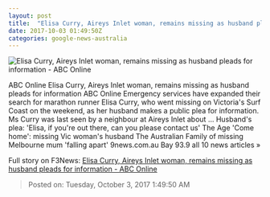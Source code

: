 ```yaml
---
layout: post
title:  "Elisa Curry, Aireys Inlet woman, remains missing as husband pleads for information - ABC Online"
date: 2017-10-03 01:49:50Z
categories: google-news-australia
---
```


![Elisa Curry, Aireys Inlet woman, remains missing as husband pleads for information - ABC Online](http://www.abc.net.au/news/image/9010568-1x1-700x700.jpg)

ABC Online Elisa Curry, Aireys Inlet woman, remains missing as husband pleads for information ABC Online Emergency services have expanded their search for marathon runner Elisa Curry, who went missing on Victoria's Surf Coast on the weekend, as her husband makes a public plea for information. Ms Curry was last seen by a neighbour at Aireys Inlet about ... Husband's plea: 'Elisa, if you're out there, can you please contact us' The Age 'Come home': missing Vic woman's husband The Australian Family of missing Melbourne mum 'falling apart' 9news.com.au Bay 93.9 all 10 news articles »


Full story on F3News: [Elisa Curry, Aireys Inlet woman, remains missing as husband pleads for information - ABC Online](http://www.f3nws.com/n/zjXKKF)

> Posted on: Tuesday, October 3, 2017 1:49:50 AM
